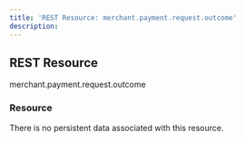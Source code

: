 ```yaml
---
title: 'REST Resource: merchant.payment.request.outcome'
description: 
---
```


## REST Resource

<div class="md-api_reference_method_heading">

merchant.payment.request.outcome

</div>

### Resource

There is no persistent data associated with this resource.

<RestResourceOverview resource="merchant.payment.request.outcome" />